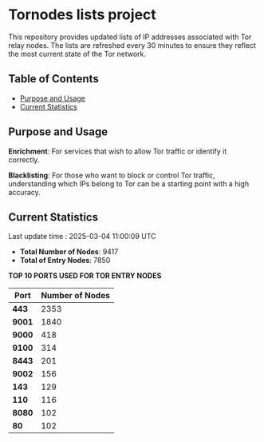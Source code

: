 # Tornodes lists project

This repository provides updated lists of IP addresses associated with Tor relay nodes. The lists are refreshed every 30 minutes to ensure they reflect the most current state of the Tor network.

## Table of Contents

- [Purpose and Usage](#purpose-and-usage)
- [Current Statistics](#current-statistics)


## Purpose and Usage

**Enrichment**: For services that wish to allow Tor traffic or identify it correctly.

**Blacklisting**: For those who want to block or control Tor traffic, understanding which IPs belong to Tor can be a starting point with a high accuracy.

## Current Statistics

Last update time : 2025-03-04 11:00:09 UTC

- **Total Number of Nodes**: 9417
- **Total of Entry Nodes**: 7850

**TOP 10 PORTS USED FOR TOR ENTRY NODES**

| **Port** | **Number of Nodes** |
|------|-----------------|
| **443**   | 2353  |
| **9001**   | 1840  |
| **9000**   | 418  |
| **9100**   | 314  |
| **8443**   | 201  |
| **9002**   | 156  |
| **143**   | 129  |
| **110**   | 116  |
| **8080**   | 102  |
| **80**   | 102  |

